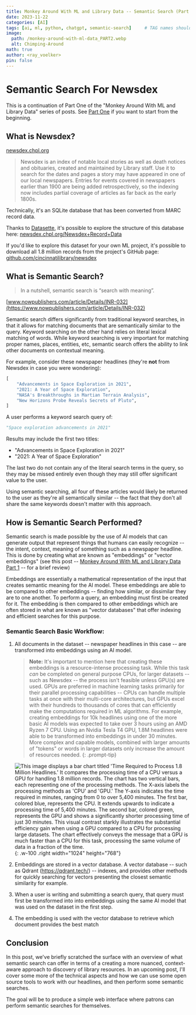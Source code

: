 ```yaml
---
title: Monkey Around With ML and Library Data -- Semantic Search (Part 2)
date: 2023-11-22
categories: [AI]
tags: [ai, ml, python, chatgpt, semantic-search]     # TAG names should always be lowercase
image:
  path: /monkey-around-with-ml-data_PART2.webp
  alt: Chimping-Around
math: true
author: <ray_voelker>
pin: false
---
```


# Semantic Search For Newsdex

This is a continuation of Part One of the "Monkey Around With ML and Library Data" series of posts. See [Part One](/blog/posts/monkey-around-with-ml/) if you want to start from the beginning.

## What is Newsdex?

[newsdex.chpl.org](https://newsdex.chpl.org/)

> Newsdex is an index of notable local stories as well as death notices and obituaries, created and maintained by Library staff. Use it to search for the dates and pages a story may have appeared in one of our local newspapers. Entries for events covered in newspapers earlier than 1900 are being added retrospectively, so the indexing now includes partial coverage of articles as far back as the early 1800s. 

Technically, it's an SQLite database that has been converted from MARC record data.

Thanks to [Datasette](https://datasette.io/), it's possible to explore the structure of this database here: [newsdex.chpl.org/Newsdex+Record+Data](https://newsdex.chpl.org/Newsdex+Record+Data)

If you'd like to explore this dataset for your own ML project, it's possible to download all 1.8 million records from the project's GitHub page: [github.com/cincinnatilibrary/newsdex](https://github.com/cincinnatilibrary/newsdex)

## What is Semantic Search?

> In a nutshell, semantic search is “search with meaning”. 

[www.nowpublishers.com/article/Details/INR-032](https://www.nowpublishers.com/article/Details/INR-032)

Semantic search differs significantly from traditional keyword searches, in that it allows for matching documents that are semantically similar to the query. Keyword searching on the other hand relies on literal lexical matching of words. While keyword searching is very important for matching proper names, places, entities, etc, semantic search offers the ability to link other documents on contextual meaning.

For example, consider these newspaper headlines (they're **not** from Newsdex in case you were wondering):

```python
[
    "Advancements in Space Exploration in 2021",
    "2021: A Year of Space Exploration",
    "NASA's Breakthroughs in Martian Terrain Analysis",
    "New Horizons Probe Reveals Secrets of Pluto",
]
```
A user performs a keyword search query of:

```python
"Space exploration advancements in 2021"
```

Results may include the first two titles:
- "Advancements in Space Exploration in 2021" 
- "2021: A Year of Space Exploration"

The last two do not contain any of the literal search terms in the query, so they may be missed entirely even though they may still offer significant value to the user.

Using semantic searching, all four of these articles would likely be returned to the user as they're all semantically similar -- the fact that they don't all share the same keywords doesn't matter with this approach.

## How is Semantic Search Performed?

Semantic search is made possible by the use of AI models that can generate output that represent things that humans can easily recognize -- the intent, context, meaning of something such as a newspaper headline. This is done by creating what are known as "embeddings" or "vector embeddings" (see this post -- [Monkey Around With ML and Library Data Part 1](/blog/posts/monkey-around-with-ml/) -- for a brief review)  

Embeddings are essentially a mathematical representation of the input that creates semantic meaning for the AI model. These embeddings are able to be compared to other embeddings -- finding how similar, or dissimilar they are to one another. To perform a query, an embedding must first be created for it. The embedding is then compared to other embeddings which are often stored in what are known as "vector databases" that offer indexing and efficient searches for this purpose.

### Semantic Search Basic Workflow:

1. All documents in the dataset -- newspaper headlines in this case -- are transformed into embeddings using an AI model. 

    > **Note:** It's important to mention here that creating these embeddings is a resource-intense processing task. While this task *can* be completed on general purpose CPUs, for larger datasets -- such as Newsdex -- the process isn't feasible unless GPU(s) are used. GPUs are preferred in machine learning tasks primarily for their parallel processing capabilities -- CPUs can handle multiple tasks at once with their multi-core architectures, but GPUs excel with their hundreds to thousands of cores that can efficiently make the computations required in ML algorithms. For example, creating embeddings for 10k headlines using one of the more basic AI models was expected to take over 3 hours using an AMD Ryzen 7 CPU. Using an Nvidia Tesla T4 GPU, 1.8M headlines were able to be transformed into embeddings in under 30 minutes. More complex and capable models, combined with larger amounts of "tokens" or words in larger datasets only increase the amount of resources needed.
    {: .prompt-tip}

    ![This image displays a bar chart titled 'Time Required to Process 1.8 Million Headlines.' It compares the processing time of a CPU versus a GPU for handling 1.8 million records. The chart has two vertical bars, each representing one of the processing methods. The X-axis labels the processing methods as 'CPU' and 'GPU.' The Y-axis indicates the time required in minutes, ranging from 0 to over 5,400 minutes. The first bar, colored blue, represents the CPU. It extends upwards to indicate a processing time of 5,400 minutes. The second bar, colored green, represents the GPU and shows a significantly shorter processing time of just 30 minutes. This visual contrast starkly illustrates the substantial efficiency gain when using a GPU compared to a CPU for processing large datasets. The chart effectively conveys the message that a GPU is much faster than a CPU for this task, processing the same volume of data in a fraction of the time.](/time-to-process-1_8million_records.png "time to process 1.8M records"){: .w-100 .right width="1024" height="768"}
    
2. Embeddings are stored in a vector database. A vector database -- such as Qdrant (https://qdrant.tech/) -- indexes, and provides other methods for quickly searching for vectors presenting the closest semantic similarity for example.

3. When a user is writing and submitting a search query, that query must first be transformed into into embeddings using the same AI model that was used on the dataset in the first step.

4. The embedding is used with the vector database to retrieve which document provides the best match 

## Conclusion

In this post, we've briefly scratched the surface with an overview of what semantic search can offer in terms of a creating a more nuanced, context-aware approach to discovery of library resources. In an upcoming post, I'll cover some more of the technical aspects and how we can use some open source tools to work with our headlines, and then perform some semantic searches. 

The goal will be to produce a simple web interface where patrons can perform semantic searches for themselves.